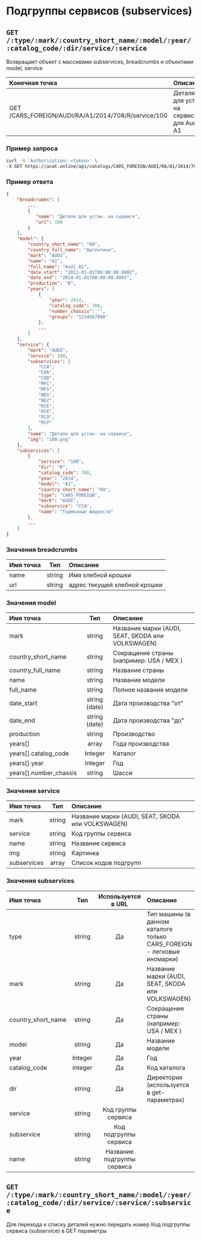 # Подгруппы сервисов (subservices)

## `GET /:type/:mark/:country_short_name/:model/:year/:catalog_code/:dir/service/:service`

Возвращает объект с массивами subservices, breadcrumbs и объектами model, service

| Конечная точка | Описание |
| :---- | :--------------- |
| GET /CARS_FOREIGN/AUDI/RA/A1/2014/708/R/service/100 | Детали для устан. на сервисе для Audi A1 |

### Пример запроса

```bash
curl -H 'Authorization: <token>' \
-X GET https://acat.online/api/catalogs/CARS_FOREIGN/AUDI/RA/A1/2014/708/R/service/100
```

### Пример ответа

```json
{
    "breadcrumbs": [
        ...
        {
           "name": "Детали для устан. на сервисе",
           "url": 100
        }
    ],
    "model": {
        "country_short_name": "RA",
        "country_full_name": "Аргентина",
        "mark": "AUDI",
        "name": "A1",
        "full_name": "Audi A1",
        "date_start": "2011-01-01T00:00:00.000Z",
        "date_end": "2014-01-01T00:00:00.000Z",
        "production": "B",
        "years": [
            {
                "year": 2014,
                "catalog_code": 708,
                "number_chassis": "",
                "groups": "1234567890"
            },
            ...
        ]
    },
    "service": {
        "mark": "AUDI",
        "service": 100,
        "subservices": [
            "CCA",
            "COA",
            "COB",
            "MFC",
            "MFS",
            "NEG",
            "NEZ",
            "RCE",
            "RCK",
            "RCO",
            "RCP"
        ],
        "name": "Детали для устан. на сервисе",
        "img": "100.png"
    },
    "subservices": [
        {
            "service": "100",
            "dir": "R",
            "catalog_code": 708,
            "year": "2014",
            "model": "A1",
            "country_short_name": "RA",
            "type": "CARS_FOREIGN",
            "mark": "AUDI",
            "subservice": "CCA",
            "name": "Тормозные жидкости"
        },
        ...
    ]
}
```

### Значения breadcrumbs

| Имя точка | Тип | Описание |
| :---- | :------: | :--------------- |
| name | string | Имя хлебной крошки |
| url | string | адрес текущей хлебной крошки |

### Значения model

| Имя точка | Тип | Описание |
| :---- | :------: | :--------------- |
| mark | string | Название марки (AUDI, SEAT, SKODA или VOLKSWAGEN) |
| country_short_name | string | Сокращение страны (например: USA / MEX ) |
| country_full_name | string | Название страны |
| name | string | Название модели |
| full_name | string | Полное название модели |
| date_start | string (date) | Дата производства "от" |
| date_end | string (date) | Дата производства "до" |
| production | string | Производство |
| years[] | array | Года производства |
| years[].catalog_code | Integer | Каталог |
| years[].year | Integer | Год |
| years[].number_chassis | string | Шасси |

### Значения service

| Имя точка | Тип | Описание |
| :---- | :------: | :--------------- |
| mark | string  | Название марки (AUDI, SEAT, SKODA или VOLKSWAGEN) |
| service | string  | Код группы сервиса |
| name | string  | Название сервиса |
| img | string  | Картинка |
| subservices | array  | Список кодов подгрупп |

### Значения subservices

| Имя точка | Тип | Используется в URL | Описание |
| :---- | :------: | :------: | :--------------- |
| type | string | Да | Тип машины (в данном каталоге только CARS_FOREIGN - легковые иномарки) |
| mark | string | Да | Название марки (AUDI, SEAT, SKODA или VOLKSWAGEN) |
| country_short_name | string | Да | Сокращение страны (например: USA / MEX ) |
| model | string | Да | Название модели |
| year | Integer | Да | Год |
| catalog_code | integer | Да | Код каталога |
| dir | string | Да | Директория (используется в get-параметрах) |
| service | string  | Код группы сервиса |
| subservice | string  | Код подгруппы сервиса |
| name | string  | Название подгруппы сервиса |

## `GET /:type/:mark/:country_short_name/:model/:year/:catalog_code/:dir/service/:service/:subservice`

Для перехода к списку деталей нужно передать номер Код подгруппы сервиса (subservice) в GET параметры



